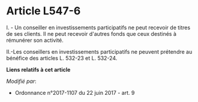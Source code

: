 # Article L547-6

I. - Un conseiller en investissements participatifs ne peut recevoir de titres de ses clients. Il ne peut recevoir d'autres
fonds que ceux destinés à rémunérer son activité.

II.-Les conseillers en investissements participatifs ne peuvent prétendre au bénéfice des articles L. 532-23 et L. 532-24.

**Liens relatifs à cet article**

_Modifié par_:

  - Ordonnance n°2017-1107 du 22 juin 2017 - art. 9
